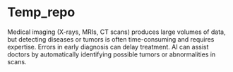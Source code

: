 # Temp_repo
Medical imaging (X-rays, MRIs, CT scans) produces large volumes of data, but detecting diseases or tumors is often time-consuming and requires expertise.
Errors in early diagnosis can delay treatment. AI can assist doctors by automatically identifying possible tumors or abnormalities in scans.
